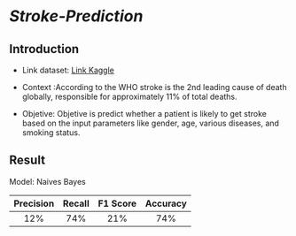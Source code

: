 # *Stroke-Prediction*

## Introduction 
- Link dataset: [Link Kaggle](https://www.kaggle.com/datasets/fedesoriano/stroke-prediction-dataset?datasetId=1120859&sortBy=voteCount)

- Context :According to the WHO stroke is the 2nd leading cause of death globally, responsible for approximately 11% of total deaths.

- Objetive: Objetive is predict whether a patient is likely to get stroke based on the input parameters like gender, age, various diseases, and smoking status.
## Result 

Model: Naives Bayes

| Precision | Recall | F1 Score | Accuracy |
| :--------:|:------:|:--------:|:--------:|
|  12% |   74% | 21% | 74% |
